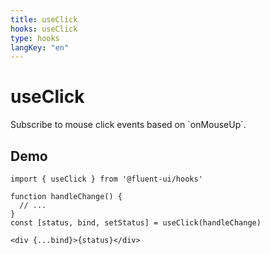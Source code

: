 ```yaml
---
title: useClick
hooks: useClick
type: hooks
langKey: "en"
---
```


# useClick

<p class="description">Subscribe to mouse click events based on `onMouseUp`.</p>

## Demo

```tsx
import { useClick } from '@fluent-ui/hooks'

function handleChange() {
  // ...
}
const [status, bind, setStatus] = useClick(handleChange)

<div {...bind}>{status}</div>
```
